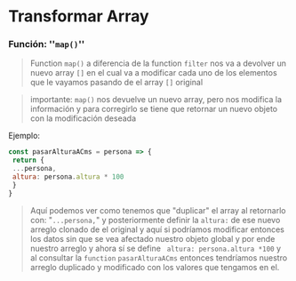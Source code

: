 # Transformar Array

### Función: ''``` map() ```''

> Function ```map()``` a diferencia de la function ```filter``` nos va a devolver un nuevo array ```[]``` en el cual va a modificar cada uno de los elementos que le vayamos pasando de el array ```[]``` original

>importante: ```map()``` nos devuelve un nuevo array, pero nos modifica la información y para corregirlo se tiene que retornar un nuevo objeto con la modificación deseada

Ejemplo:

```js
const pasarAlturaACms = persona => {
 return {
 ...persona,
 altura: persona.altura * 100
 }
}
```

>Aquí podemos ver como tenemos que "duplicar" el array al retornarlo con: "```...persona,```" y posteriormente definir la ```altura:``` de ese nuevo arreglo clonado de el original y aquí si podríamos modificar entonces los datos sin que se vea afectado nuestro objeto global y por ende nuestro arreglo y ahora sí se define ``` altura: persona.altura *100``` y al consultar la ```function``` ```pasarAlturaACms``` entonces tendríamos nuestro arreglo duplicado y modificado con los valores que tengamos en el.  